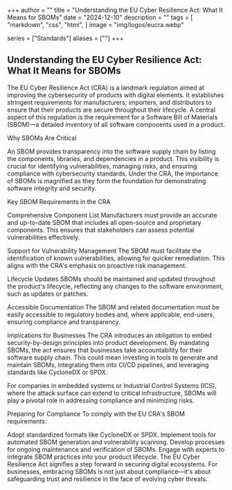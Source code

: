 +++
author = ""
title = "Understanding the EU Cyber Resilience Act: What It Means for SBOMs"
date = "2024-12-10"
description = ""
tags = [
    "markdown",
    "css",
    "html",
]
image = "img/logos/eucra.webp"

series = ["Standards"]
aliases = [""]
+++

## Understanding the EU Cyber Resilience Act: What It Means for SBOMs

The EU Cyber Resilience Act (CRA) is a landmark regulation aimed at improving the cybersecurity of products with digital elements. It establishes stringent requirements for manufacturers, importers, and distributors to ensure that their products are secure throughout their lifecycle. A central aspect of this regulation is the requirement for a Software Bill of Materials (SBOM)—a detailed inventory of all software components used in a product.

Why SBOMs Are Critical

An SBOM provides transparency into the software supply chain by listing the components, libraries, and dependencies in a product. This visibility is crucial for identifying vulnerabilities, managing risks, and ensuring compliance with cybersecurity standards. Under the CRA, the importance of SBOMs is magnified as they form the foundation for demonstrating software integrity and security.

Key SBOM Requirements in the CRA

Comprehensive Component List
Manufacturers must provide an accurate and up-to-date SBOM that includes all open-source and proprietary components. This ensures that stakeholders can assess potential vulnerabilities effectively.

Support for Vulnerability Management
The SBOM must facilitate the identification of known vulnerabilities, allowing for quicker remediation. This aligns with the CRA's emphasis on proactive risk management.

Lifecycle Updates
SBOMs should be maintained and updated throughout the product's lifecycle, reflecting any changes to the software environment, such as updates or patches.

Accessible Documentation
The SBOM and related documentation must be easily accessible to regulatory bodies and, where applicable, end-users, ensuring compliance and transparency.

Implications for Businesses
The CRA introduces an obligation to embed security-by-design principles into product development. By mandating SBOMs, the act ensures that businesses take accountability for their software supply chain. This could mean investing in tools to generate and maintain SBOMs, integrating them into CI/CD pipelines, and leveraging standards like CycloneDX or SPDX.

For companies in embedded systems or Industrial Control Systems (ICS), where the attack surface can extend to critical infrastructure, SBOMs will play a pivotal role in addressing compliance and minimizing risks.

Preparing for Compliance
To comply with the EU CRA's SBOM requirements:

Adopt standardized formats like CycloneDX or SPDX.
Implement tools for automated SBOM generation and vulnerability scanning.
Develop processes for ongoing maintenance and verification of SBOMs.
Engage with experts to integrate SBOM practices into your product lifecycle.
The EU Cyber Resilience Act signifies a step forward in securing digital ecosystems. For businesses, embracing SBOMs is not just about compliance—it's about safeguarding trust and resilience in the face of evolving cyber threats.